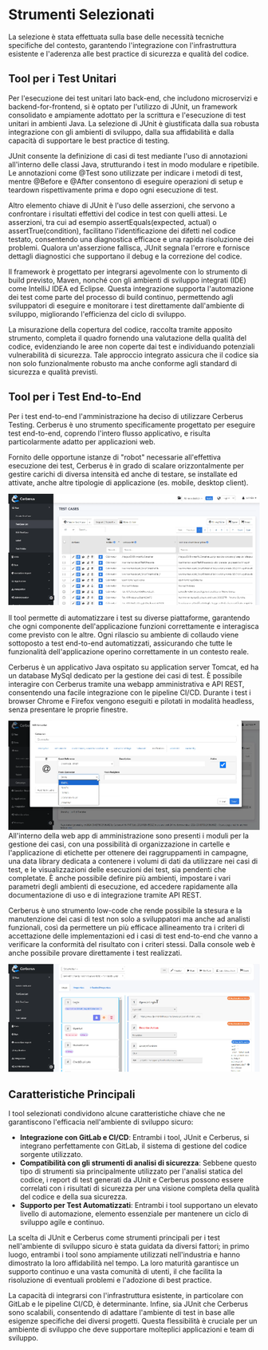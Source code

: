 # Strumenti Selezionati

La selezione è stata effettuata sulla base delle necessità tecniche specifiche del contesto, garantendo l'integrazione con l'infrastruttura esistente e l'aderenza alle best practice di sicurezza e qualità del codice.

## Tool per i Test Unitari

Per l'esecuzione dei test unitari lato back-end, che includono microservizi e backend-for-frontend, si è optato per l'utilizzo di JUnit, un framework consolidato e ampiamente adottato per la scrittura e l'esecuzione di test unitari in ambienti Java. La selezione di JUnit è giustificata dalla sua robusta integrazione con gli ambienti di sviluppo, dalla sua affidabilità e dalla capacità di supportare le best practice di testing.

JUnit consente la definizione di casi di test mediante l'uso di annotazioni all'interno delle classi Java, strutturando i test in modo modulare e ripetibile. Le annotazioni come @Test sono utilizzate per indicare i metodi di test, mentre @Before e @After consentono di eseguire operazioni di setup e teardown rispettivamente prima e dopo ogni esecuzione di test.

Altro elemento chiave di JUnit è l'uso delle asserzioni, che servono a confrontare i risultati effettivi del codice in test con quelli attesi. Le asserzioni, tra cui ad esempio assertEquals(expected, actual) o assertTrue(condition), facilitano l'identificazione dei difetti nel codice testato, consentendo una diagnostica efficace e una rapida risoluzione dei problemi. Qualora un'asserzione fallisca, JUnit segnala l'errore e fornisce dettagli diagnostici che supportano il debug e la correzione del codice.

Il framework è progettato per integrarsi agevolmente con lo strumento di build previsto, Maven, nonché con gli ambienti di sviluppo integrati (IDE) come IntelliJ IDEA ed Eclipse. Questa integrazione supporta l'automazione dei test come parte del processo di build continuo, permettendo agli sviluppatori di eseguire e monitorare i test direttamente dall'ambiente di sviluppo, migliorando l'efficienza del ciclo di sviluppo.

La misurazione della copertura del codice, raccolta tramite apposito strumento, completa il quadro fornendo una valutazione della qualità del codice, evidenziando le aree non coperte dai test e individuando potenziali vulnerabilità di sicurezza. Tale approccio integrato assicura che il codice sia non solo funzionalmente robusto ma anche conforme agli standard di sicurezza e qualità previsti.

## Tool per i Test End-to-End

Per i test end-to-end l'amministrazione ha deciso di utilizzare Cerberus Testing. Cerberus è uno strumento specificamente progettato per eseguire test end-to-end, coprendo l'intero flusso applicativo, e risulta particolarmente adatto per applicazioni web.

Fornito delle opportune istanze di "robot" necessarie all'effettiva esecuzione dei test, Cerberus è in grado di scalare orizzontalmente per gestire carichi di diversa intensità ed anche di testare, se installate ed attivate, anche altre tipologie di applicazione (es. mobile, desktop client).

![](img/image1.png)

Il tool permette di automatizzare i test su diverse piattaforme, garantendo che ogni componente dell'applicazione funzioni correttamente e interagisca come previsto con le altre. Ogni rilascio su ambiente di collaudo viene sottoposto a test end-to-end automatizzati, assicurando che tutte le funzionalità dell'applicazione operino correttamente in un contesto reale.

Cerberus è un applicativo Java ospitato su application server Tomcat, ed ha un database MySql dedicato per la gestione dei casi di test. È possibile interagire con Cerberus tramite una webapp amministrativa e API REST, consentendo una facile integrazione con le pipeline CI/CD. Durante i test i browser Chrome e Firefox vengono eseguiti e pilotati in modalità headless, senza presentare le proprie finestre.

![](img/image2.png)
All'interno della web app di amministrazione sono presenti i moduli per la gestione dei casi, con una possibilità di organizzazione in cartelle e l'applicazione di etichette per ottenere dei raggruppamenti in campagne, una data library dedicata a contenere i volumi di dati da utilizzare nei casi di test, e le visualizzazioni delle esecuzioni dei test, sia pendenti che completate. È anche possibile definire più ambienti, impostare i vari parametri degli ambienti di esecuzione, ed accedere rapidamente alla documentazione di uso e di integrazione tramite API REST.

Cerberus è uno strumento low-code che rende possibile la stesura e la manutenzione dei casi di test non solo a sviluppatori ma anche ad analisti funzionali, così da permettere un più efficace allineamento tra i criteri di accettazione delle implementazioni ed i casi di test end-to-end che vanno a verificare la conformità del risultato con i criteri stessi. Dalla console web è anche possibile provare direttamente i test realizzati.

![](img/image3.png)

## Caratteristiche Principali

I tool selezionati condividono alcune caratteristiche chiave che ne garantiscono l'efficacia nell'ambiente di sviluppo sicuro:

* **Integrazione con GitLab e CI/CD**: Entrambi i tool, JUnit e Cerberus, si integrano perfettamente con GitLab, il sistema di gestione del codice sorgente utilizzato.
* **Compatibilità con gli strumenti di analisi di sicurezza**: Sebbene questo tipo di strumenti sia principalmente utilizzato per l'analisi statica del codice, i report di test generati da JUnit e Cerberus possono essere correlati con i risultati di sicurezza per una visione completa della qualità del codice e della sua sicurezza.
* **Supporto per Test Automatizzati**: Entrambi i tool supportano un elevato livello di automazione, elemento essenziale per mantenere un ciclo di sviluppo agile e continuo.

La scelta di JUnit e Cerberus come strumenti principali per i test nell'ambiente di sviluppo sicuro è stata guidata da diversi fattori; in primo luogo, entrambi i tool sono ampiamente utilizzati nell'industria e hanno dimostrato la loro affidabilità nel tempo. La loro maturità garantisce un supporto continuo e una vasta comunità di utenti, il che facilita la risoluzione di eventuali problemi e l'adozione di best practice.

La capacità di integrarsi con l'infrastruttura esistente, in particolare con GitLab e le pipeline CI/CD, è determinante. Infine, sia JUnit che Cerberus sono scalabili, consentendo di adattare l'ambiente di test in base alle esigenze specifiche dei diversi progetti. Questa flessibilità è cruciale per un ambiente di sviluppo che deve supportare molteplici applicazioni e team di sviluppo.
